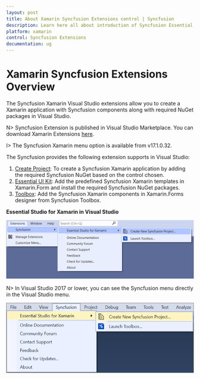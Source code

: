 ```yaml
---
layout: post
title: About Xamarin Syncfusion Extensions control | Syncfusion
description: Learn here all about introduction of Syncfusion Essential Studio Xamarin Extensions control, its elements and more.
platform: xamarin
control: Syncfusion Extensions
documentation: ug
---
```


# Xamarin Syncfusion Extensions Overview

The Syncfusion Xamarin Visual Studio extensions allow you to create a Xamarin application with Syncfusion components along with required NuGet packages in Visual Studio.

N> Syncfusion Extension is published in Visual Studio Marketplace. You can download Xamarin Extensions [here](https://marketplace.visualstudio.com/items?itemName=SyncfusionInc.XamarinExtension).

I> The Syncfusion Xamarin  menu option is available from v17.1.0.32.

The Syncfusion provides the following extension supports in Visual Studio:

1.	[Create Project](create-project): To create a Syncfusion Xamarin application by adding the required Syncfusion NuGet based on the control chosen.
2.	[Essential UI Kit](essential-ui-kit): Add the predefined Syncfusion Xamarin templates in Xamarin.Form and install the required Syncfusion NuGet packages.
3.	[Toolbox](toolbox-control): Add the Syncfusion Xamarin components in Xamarin.Forms designer from Syncfusion Toolbox.


**Essential Studio for Xamarin in Visual Studio**

![Choose Syncfusion Xamarin application from Visual Studio new project dialog via Syncfusion menu](syncfusion-project-templates_images/xamarin-visual-studio-intergration-new-project.png)

N> In Visual Studio 2017 or lower, you can see the Syncfusion menu directly in the Visual Studio menu.

![Syncfusion Menu when No project selected in Visual Studio Intergration](overview_images/xamarin-visual-studio-intergration-syncfusion-menu.png)


